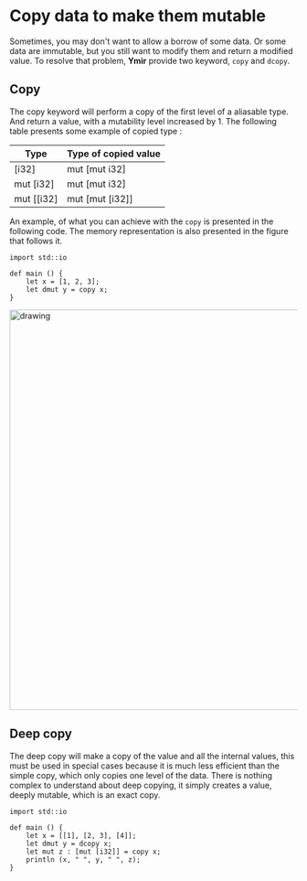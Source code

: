 # Copy data to make them mutable

Sometimes, you may don't want to allow a borrow of some data. Or some
data are immutable, but you still want to modify them and return a
modified value. To resolve that problem, **Ymir** provide two keyword,
`copy` and `dcopy`.

## Copy

The copy keyword will perform a copy of the first level of a aliasable
type. And return a value, with a mutability level increased by 1. The
following table presents some example of copied type :

| Type | Type of copied value |
| --- | --- |
| [i32] | mut [mut i32] |
| mut [i32] | mut [mut i32] |
| mut [[i32] | mut [mut [i32]] |

An example, of what you can achieve with the `copy` is presented in
the following code. The memory representation is also presented in the
figure that follows it.

```ymir
import std::io
    
def main () {
    let x = [1, 2, 3];
	let dmut y = copy x;
}
```

<img src="https://gnu-ymir.github.io/Documentations/advanced/memory_x_copy_main.png" alt="drawing" width="700"/>

## Deep copy

The deep copy will make a copy of the value and all the internal
values, this must be used in special cases because it is much less
efficient than the simple copy, which only copies one level of the
data. There is nothing complex to understand about deep copying, it
simply creates a value, deeply mutable, which is an exact copy.

```ymir
import std::io

def main () {
    let x = [[1], [2, 3], [4]];
    let dmut y = dcopy x;
    let mut z : [mut [i32]] = copy x;
    println (x, " ", y, " ", z);
}
```
